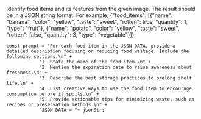  Identify food items and its features from the given image.
        The result should be in a JSON string format. For example,
        {"food_items": [{"name": "banana", "color": "yellow", "taste": "sweet", "rotten": true, "quantity": 1,  "type": "fruit"},
        {"name": "potato", "color": "yellow", "taste": "sweet", "rotten": false, "quantity": 3, "type": "vegetable"}]} 




    const prompt = "For each food item in the JSON DATA, provide a detailed description focusing on reducing food wastage. Include the following sections:\n" +
                "1. State the name of the food item.\n" +
                "2. Mention the expiration date to raise awareness about freshness.\n" +
                "3. Describe the best storage practices to prolong shelf life.\n" +
                "4. List creative ways to use the food item to encourage consumption before it spoils.\n" +
                "5. Provide actionable tips for minimizing waste, such as recipes or preservation methods.\n" +
                "JSON DATA = "+ jsonStr;


